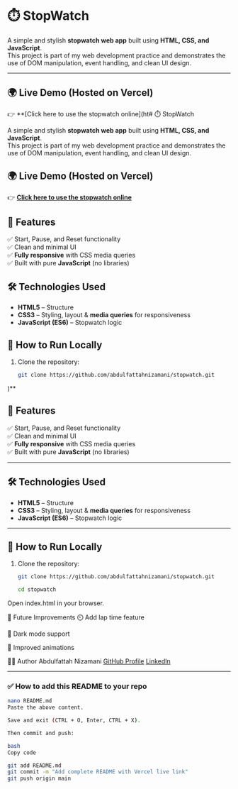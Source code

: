 # ⏱️ StopWatch

A simple and stylish **stopwatch web app** built using **HTML, CSS, and JavaScript**.  
This project is part of my web development practice and demonstrates the use of DOM manipulation, event handling, and clean UI design.

---

## 🌍 Live Demo (Hosted on Vercel)
👉 **[Click here to use the stopwatch online](ht# ⏱️ StopWatch

A simple and stylish **stopwatch web app** built using **HTML, CSS, and JavaScript**.  
This project is part of my web development practice and demonstrates the use of DOM manipulation, event handling, and clean UI design.



## 🌍 Live Demo (Hosted on Vercel)
👉 **[Click here to use the stopwatch online](https://stopwatch.vercel.app)**  




## 🚀 Features
✅ Start, Pause, and Reset functionality  
✅ Clean and minimal UI  
✅ **Fully responsive** with CSS media queries  
✅ Built with pure **JavaScript** (no libraries)  



## 🛠️ Technologies Used
- **HTML5** – Structure  
- **CSS3** – Styling, layout & **media queries** for responsiveness  
- **JavaScript (ES6)** – Stopwatch logic  


## 📂 How to Run Locally
1. Clone the repository:
   ```bash
   git clone https://github.com/abdulfattahnizamani/stopwatch.git
)**  



## 🚀 Features
✅ Start, Pause, and Reset functionality  
✅ Clean and minimal UI  
✅ **Fully responsive** with CSS media queries  
✅ Built with pure **JavaScript** (no libraries)  

---

## 🛠️ Technologies Used
- **HTML5** – Structure  
- **CSS3** – Styling, layout & **media queries** for responsiveness  
- **JavaScript (ES6)** – Stopwatch logic  

---

## 📂 How to Run Locally
1. Clone the repository:
   ```bash
   git clone https://github.com/abdulfattahnizamani/stopwatch.git

   cd stopwatch
   
Open index.html in your browser.


🌟 Future Improvements
⏲️ Add lap time feature

🎨 Dark mode support

📱 Improved animations

👨‍💻 Author
Abdulfattah Nizamani
[GitHub Profile](https://github.com/fattahniz)
[LinkedIn](https://linkedin.com/in/fattahniz)



---

### ✅ **How to add this README to your repo**
```bash
nano README.md
Paste the above content.

Save and exit (CTRL + O, Enter, CTRL + X).

Then commit and push:

bash
Copy code

git add README.md
git commit -m "Add complete README with Vercel live link"
git push origin main
